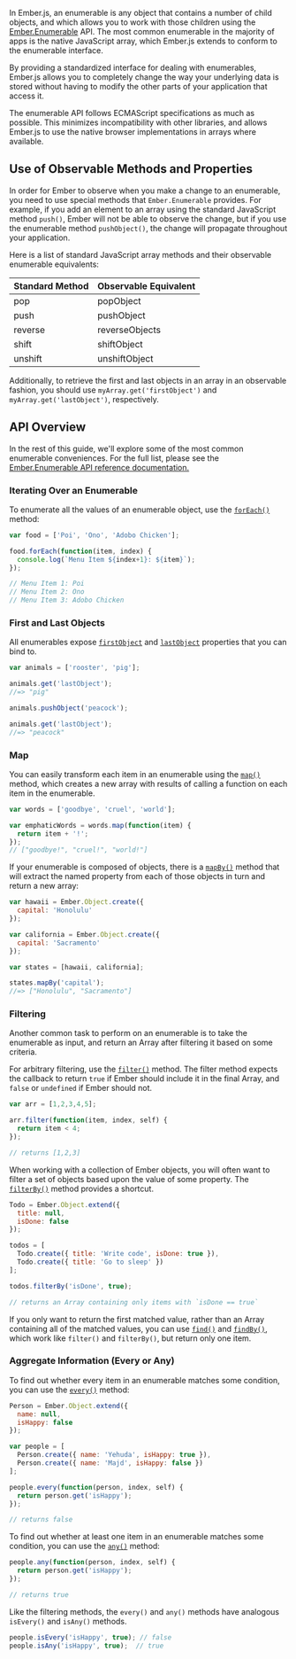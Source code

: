 In Ember.js, an enumerable is any object that contains a number of child objects, and which allows you to work with those children using the [Ember.Enumerable](http://emberjs.com/api/classes/Ember.Enumerable.html) API. The most common enumerable in the majority of apps is the native JavaScript array, which Ember.js extends to conform to the enumerable interface.

By providing a standardized interface for dealing with enumerables, Ember.js allows you to completely change the way your underlying data is stored without having to modify the other parts of your application that access it.

The enumerable API follows ECMAScript specifications as much as possible. This minimizes incompatibility with other libraries, and allows Ember.js to use the native browser implementations in arrays where available.

## Use of Observable Methods and Properties

In order for Ember to observe when you make a change to an enumerable, you need to use special methods that `Ember.Enumerable` provides. For example, if you add an element to an array using the standard JavaScript method `push()`, Ember will not be able to observe the change, but if you use the enumerable method `pushObject()`, the change will propagate throughout your application.

Here is a list of standard JavaScript array methods and their observable enumerable equivalents:

| Standard Method | Observable Equivalent |
| --------------- | --------------------- |
| pop             | popObject             |
| push            | pushObject            |
| reverse         | reverseObjects        |
| shift           | shiftObject           |
| unshift         | unshiftObject         |

Additionally, to retrieve the first and last objects in an array in an observable fashion, you should use `myArray.get('firstObject')` and `myArray.get('lastObject')`, respectively.

## API Overview

In the rest of this guide, we'll explore some of the most common enumerable conveniences. For the full list, please see the [Ember.Enumerable API reference documentation.](http://emberjs.com/api/classes/Ember.Enumerable.html)

### Iterating Over an Enumerable

To enumerate all the values of an enumerable object, use the [`forEach()`](http://emberjs.com/api/classes/Ember.Enumerable.html#method_forEach) method:

```javascript
var food = ['Poi', 'Ono', 'Adobo Chicken'];

food.forEach(function(item, index) {
  console.log(`Menu Item ${index+1}: ${item}`);
});

// Menu Item 1: Poi
// Menu Item 2: Ono
// Menu Item 3: Adobo Chicken
```

### First and Last Objects

All enumerables expose [`firstObject`](http://emberjs.com/api/classes/Ember.Enumerable.html#property_firstObject) and [`lastObject`](http://emberjs.com/api/classes/Ember.Enumerable.html#property_lastObject) properties that you can bind to.

```javascript
var animals = ['rooster', 'pig'];

animals.get('lastObject');
//=> "pig"

animals.pushObject('peacock');

animals.get('lastObject');
//=> "peacock"
```

### Map

You can easily transform each item in an enumerable using the [`map()`](http://emberjs.com/api/classes/Ember.Enumerable.html#method_map) method, which creates a new array with results of calling a function on each item in the enumerable.

```javascript
var words = ['goodbye', 'cruel', 'world'];

var emphaticWords = words.map(function(item) {
  return item + '!';
});
// ["goodbye!", "cruel!", "world!"]
```

If your enumerable is composed of objects, there is a [`mapBy()`](http://emberjs.com/api/classes/Ember.Enumerable.html#method_mapBy) method that will extract the named property from each of those objects in turn and return a new array:

```javascript
var hawaii = Ember.Object.create({
  capital: 'Honolulu'
});

var california = Ember.Object.create({
  capital: 'Sacramento'
});

var states = [hawaii, california];

states.mapBy('capital');
//=> ["Honolulu", "Sacramento"]
```

### Filtering

Another common task to perform on an enumerable is to take the enumerable as input, and return an Array after filtering it based on some criteria.

For arbitrary filtering, use the [`filter()`](http://emberjs.com/api/classes/Ember.Enumerable.html#method_filter) method. The filter method expects the callback to return `true` if Ember should include it in the final Array, and `false` or `undefined` if Ember should not.

```javascript
var arr = [1,2,3,4,5];

arr.filter(function(item, index, self) {
  return item < 4;
});

// returns [1,2,3]
```

When working with a collection of Ember objects, you will often want to filter a set of objects based upon the value of some property. The [`filterBy()`](http://emberjs.com/api/classes/Ember.Enumerable.html#method_filterBy) method provides a shortcut.

```javascript
Todo = Ember.Object.extend({
  title: null,
  isDone: false
});

todos = [
  Todo.create({ title: 'Write code', isDone: true }),
  Todo.create({ title: 'Go to sleep' })
];

todos.filterBy('isDone', true);

// returns an Array containing only items with `isDone == true`
```

If you only want to return the first matched value, rather than an Array containing all of the matched values, you can use [`find()`](http://emberjs.com/api/classes/Ember.Enumerable.html#method_find) and [`findBy()`](http://emberjs.com/api/classes/Ember.Enumerable.html#method_findBy), which work like `filter()` and `filterBy()`, but return only one item.

### Aggregate Information (Every or Any)

To find out whether every item in an enumerable matches some condition, you can use the [`every()`](http://emberjs.com/api/classes/Ember.Enumerable.html#method_every) method:

```javascript
Person = Ember.Object.extend({
  name: null,
  isHappy: false
});

var people = [
  Person.create({ name: 'Yehuda', isHappy: true }),
  Person.create({ name: 'Majd', isHappy: false })
];

people.every(function(person, index, self) {
  return person.get('isHappy');
});

// returns false
```

To find out whether at least one item in an enumerable matches some condition, you can use the [`any()`](http://emberjs.com/api/classes/Ember.Enumerable.html#method_any) method:

```javascript
people.any(function(person, index, self) {
  return person.get('isHappy');
});

// returns true
```

Like the filtering methods, the `every()` and `any()` methods have analogous `isEvery()` and `isAny()` methods.

```javascript
people.isEvery('isHappy', true); // false
people.isAny('isHappy', true);  // true
```